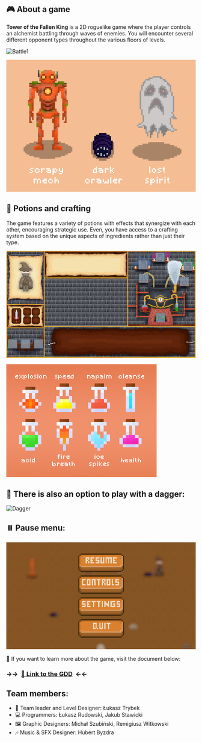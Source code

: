## 🎮 About a game
**Tower of the Fallen King** is a 2D roguelike game where the player controls an alchemist battling through waves of enemies. You will encounter several different opponent types throughout the various floors of levels.

![Battle1](Media/battle.gif)

![Battle2](Media/characters.png)

## 🧪 Potions and crafting
The game features a variety of potions with effects that synergize with each other, encouraging strategic use. Even, you have access to a crafting system based on the unique aspects of ingredients rather than just their type.

![Crafting](Media/inventory.png)

![Crafting](Media/potion-list.png)

## 🔪 There is also an option to play with a dagger:
![Dagger](Media/dagger.gif)

## ⏸️ Pause menu:
![Menu](Media/menu.jpg)

📖 If you want to learn more about the game, visit the document below:

### →→&nbsp; [🔗 Link to the GDD](https://docs.google.com/document/d/18BCbUzjKfOp9-D-eTenoFISHoYrXm9FQe28Zrkk068U) &nbsp;←←


## Team members:
- 🧠 Team leader and Level Designer: Łukasz Trybek
- 💻 Programmers: Łukasz Rudowski, Jakub Stawicki
- 🖼️ Graphic Designers: Michał Szubiński, Remigiusz Witkowski
- 🎶 Music & SFX Designer: Hubert Byzdra